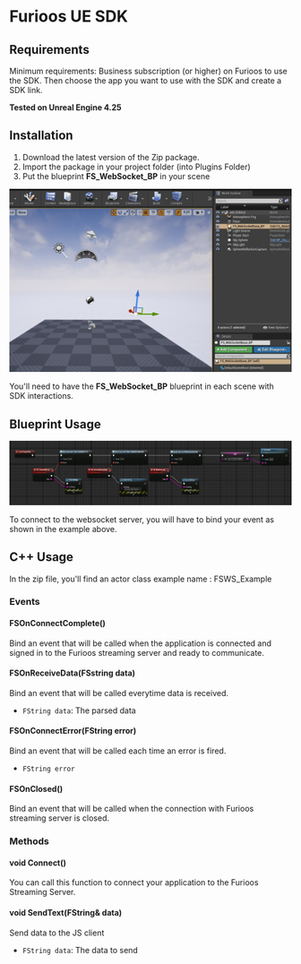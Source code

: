 # Furioos UE SDK
## Requirements
Minimum requirements: Business subscription (or higher) on Furioos to use the SDK.
Then choose the app you want to use with the SDK and create a SDK link.

**Tested on Unreal Engine 4.25**

## Installation
1. Download the latest version of the Zip package.
2. Import the package in your project folder (into Plugins Folder)
3. Put the blueprint **FS_WebSocket_BP** in your scene

![Alt text](/FS_WebSocket/Resources/unreal.png)

You'll need to have the **FS_WebSocket_BP** blueprint in each scene with SDK interactions.

## Blueprint Usage

![Alt text](/FS_WebSocket/Resources/connect.png)

To connect to the websocket server, you will have to bind your event as shown in the example above.

## C++ Usage

In the zip file, you'll find an actor class example name : FSWS_Example
### Events

#### FSOnConnectComplete()
Bind an event that will be called when the application is connected and signed in to the Furioos streaming server and ready to communicate.

#### FSOnReceiveData(FSstring data)
Bind an event that will be called everytime data is received.

- `FString data`: The parsed data

#### FSOnConnectError(FString error)
Bind an event that will be called each time an error is fired.

- `FString error`

#### FSOnClosed()
Bind an event that will be called when the connection with Furioos streaming server is closed.

### Methods

#### void Connect()
You can call this function to connect your application to the Furioos Streaming Server.

#### void SendText(FString& data)
Send data to the JS client

- `FString data`: The data to send